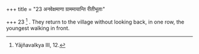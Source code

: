 +++
title = "23 अनवेक्षमाणा ग्राममायान्ति रीतीभूताः"

+++
23 [^6] . They return to the village without looking back, in one row, the youngest walking in front.


[^6]:  Yājñavalkya III, 12.

